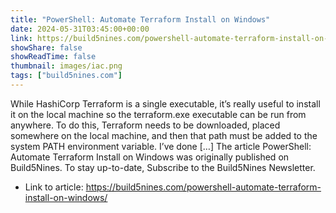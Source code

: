 ```yaml
---
title: "PowerShell: Automate Terraform Install on Windows"
date: 2024-05-31T03:45:00+00:00
link: https://build5nines.com/powershell-automate-terraform-install-on-windows/
showShare: false
showReadTime: false
thumbnail: images/iac.png
tags: ["build5nines.com"]
---
```

While HashiCorp Terraform is a single executable, it’s really useful to install it on the local machine so the terraform.exe executable can be run from anywhere. To do this, Terraform needs to be downloaded, placed somewhere on the local machine, and then that path must be added to the system PATH environment variable. I’ve done […]
The article PowerShell: Automate Terraform Install on Windows was originally published on Build5Nines. To stay up-to-date, Subscribe to the Build5Nines Newsletter.

- Link to article: https://build5nines.com/powershell-automate-terraform-install-on-windows/